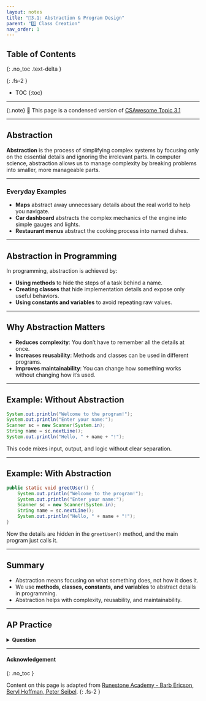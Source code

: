 ```yaml
---
layout: notes
title: "📓3.1: Abstraction & Program Design" 
parent: "3️⃣ Class Creation"
nav_order: 1
---
```


## Table of Contents
{: .no_toc .text-delta }

{: .fs-2 }
- TOC
{:toc}

---

{:.note}
📖 This page is a condensed version of [CSAwesome Topic 3.1](https://runestone.academy/ns/books/published/csawesome2/topic-3-1-abstraction.html) 

---

## Abstraction

**Abstraction** is the process of simplifying complex systems by focusing only on the essential details and ignoring the irrelevant parts. In computer science, abstraction allows us to manage complexity by breaking problems into smaller, more manageable parts.

---

### Everyday Examples

- **Maps** abstract away unnecessary details about the real world to help you navigate.
- **Car dashboard** abstracts the complex mechanics of the engine into simple gauges and lights.
- **Restaurant menus** abstract the cooking process into named dishes.

---

## Abstraction in Programming

In programming, abstraction is achieved by:

- **Using methods** to hide the steps of a task behind a name.
- **Creating classes** that hide implementation details and expose only useful behaviors.
- **Using constants and variables** to avoid repeating raw values.

---

## Why Abstraction Matters

- **Reduces complexity**: You don’t have to remember all the details at once.
- **Increases reusability**: Methods and classes can be used in different programs.
- **Improves maintainability**: You can change how something works without changing how it’s used.

---

## Example: Without Abstraction

```java
System.out.println("Welcome to the program!");
System.out.println("Enter your name:");
Scanner sc = new Scanner(System.in);
String name = sc.nextLine();
System.out.println("Hello, " + name + "!");
````

This code mixes input, output, and logic without clear separation.

---

## Example: With Abstraction

```java
public static void greetUser() {
    System.out.println("Welcome to the program!");
    System.out.println("Enter your name:");
    Scanner sc = new Scanner(System.in);
    String name = sc.nextLine();
    System.out.println("Hello, " + name + "!");
}
```

Now the details are hidden in the `greetUser()` method, and the main program just calls it.

---

## Summary

* Abstraction means focusing on what something does, not how it does it.
* We use **methods, classes, constants, and variables** to abstract details in programming.
* Abstraction helps with complexity, reusability, and maintainability.

---

## AP Practice

<details>
<summary><strong>Question</strong></summary>

Why is abstraction important in programming?

* A. It removes all code from a program.
* B. It makes programs shorter without improving clarity.
* C. It helps programmers manage complexity by hiding details. ✅
* D. It makes code harder to read.

</details>


---

#### Acknowledgement
{: .no_toc }

Content on this page is adapted from [Runestone Academy - Barb Ericson, Beryl Hoffman, Peter Seibel](https://runestone.academy/ns/books/published/csawesome2/csawesome2.html).
{: .fs-2 }
